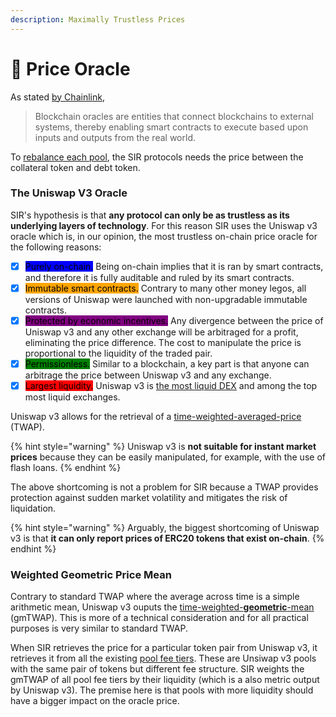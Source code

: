 ```yaml
---
description: Maximally Trustless Prices
---
```


# 🔮 Price Oracle

As stated [by Chainlink](https://chain.link/education/blockchain-oracles),

> Blockchain oracles are entities that connect blockchains to external systems, thereby enabling smart contracts to execute based upon inputs and outputs from the real world.

To [rebalance each pool](broken-reference), the SIR protocols needs the price between the collateral token and debt token.

### The Uniswap V3 Oracle

SIR's hypothesis is that **any protocol can only be as trustless as its underlying layers of technology**. For this reason SIR uses the Uniswap v3 oracle which is, in our opinion, the most trustless on-chain price oracle for the following reasons:

* [x] <mark style="background-color:blue;">Purely on-chain.</mark> Being on-chain implies that it is ran by smart contracts, and therefore it is fully auditable and ruled by its smart contracts.
* [x] <mark style="background-color:orange;">Immutable smart contracts.</mark> Contrary to many other money legos, all versions of Uniswap were launched with non-upgradable immutable contracts.
* [x] <mark style="background-color:purple;">Protected by economic incentives.</mark> Any divergence between the price of Uniswap v3 and any other exchange will be arbitraged for a profit, eliminating the price difference. The cost to manipulate the price is proportional to the liquidity of the traded pair.
* [x] <mark style="background-color:green;">Permissionless.</mark> Similar to a blockchain, a key part is that anyone can arbitrage the price between Uniswap v3 and any exchange.
* [x] <mark style="background-color:red;">Largest liquidity.</mark> Uniswap v3 is [the most liquid DEX](https://www.coingecko.com/en/dex) and among the top most liquid exchanges.

Uniswap v3 allows for the retrieval of a [time-weighted-averaged-price](https://en.wikipedia.org/wiki/Time-weighted\_average\_price) (TWAP).

{% hint style="warning" %}
Uniswap v3 is **not suitable for instant market prices** because they can be easily manipulated, for example, with the use of flash loans.
{% endhint %}

The above shortcoming is not a problem for SIR because a TWAP provides protection against sudden market volatility and mitigates the risk of liquidation.

{% hint style="warning" %}
Arguably, the biggest shortcoming of Uniswap v3 is that **it can only report prices of ERC20 tokens that exist on-chain**.
{% endhint %}

### Weighted Geometric Price Mean

Contrary to standard TWAP where the average across time is a simple arithmetic mean, Uniswap v3 ouputs the [time-weighted-**geometric**-mean](https://twitter.com/danrobinson/status/1455237045568348163?lang=en) (gmTWAP). This is more of a technical consideration and for all practical purposes is very similar to standard TWAP.

When SIR retrieves the price for a particular token pair from Uniswap v3, it retrieves it from all the existing [pool fee tiers](https://docs.uniswap.org/protocol/concepts/V3-overview/fees#pool-fees-tiers). These are Unsiwap v3 pools with the same pair of tokens but different fee structure. SIR weights the gmTWAP of all pool fee tiers by their liquidity (which is a also metric output by Uniswap v3). The premise here is that pools with more liquidity should have a bigger impact on the oracle price.
